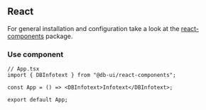 ## React

For general installation and configuration take a look at
the [react-components](https://www.npmjs.com/package/@db-ui/react-components) package.

### Use component

```tsx App.tsx
// App.tsx
import { DBInfotext } from "@db-ui/react-components";

const App = () => <DBInfotext>Infotext</DBInfotext>;

export default App;
```
